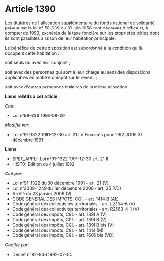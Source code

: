 # Article 1390

Les titulaires de l'allocation supplémentaire du fonds national de solidarité prévue par la loi n° 56-639 du 30 juin 1956
sont dégrevés d'office et, à compter de 1993, exonérés de la taxe foncière sur les propriétés bâties dont ils sont passibles
à raison de leur habitation principale.

Le bénéfice de cette disposition est subordonné à la condition qu'ils occupent cette habitation :

soit seuls ou avec leur conjoint ;

soit avec des personnes qui sont à leur charge au sens des dispositions applicables en matière d'impôt sur le revenu ;

soit avec d'autres personnes titulaires de la même allocation.

**Liens relatifs à cet article**

_Cite_:

  - Loi n°56-639 1956-06-30

_Modifié par_:

  - Loi n°91-1322 1991-12-30 art. 21 I d Finances pour 1992 JORF 31 décembre 1991

**Liens**:

  - SPEC_APPLI: Loi n°91-1322 1991-12-30 art. 21 II
  - HISTO: Edition du 4 juillet 1992

_Cité par_:

  - Loi n°91-1322 du 30 décembre 1991 - art. 21 (V)
  - Loi n°2008-1249 du 1er décembre 2008 - art. 35 (VD)
  - Arrêté du 23 janvier 2009 (V)
  - CODE GENERAL DES IMPOTS, CGI. - art. 1414 B (Ab)
  - Code général des collectivités territoriales - art. L2334-6 (V)
  - Code général des collectivités territoriales - art. R2563-4-1 (V)
  - Code général des impôts, CGI. - art. 1391 A (V)
  - Code général des impôts, CGI. - art. 1391 B (V)
  - Code général des impôts, CGI. - art. 1391 B bis (V)
  - Code général des impôts, CGI. - art. 1414 (M)
  - Code général des impôts, CGI. - art. 1605 bis (VD)

_Codifié par_:

  - Décret n°92-836 1992-07-04
